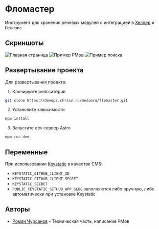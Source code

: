 
# Фломастер

Инструмент для хранения речевых модулей с интеграцией в [Хелпер](https://helper.chrsnv.ru) и Генезис


## Скриншоты

![Главная страница](https://github.com/user-attachments/assets/b4243ec1-85f8-49bc-a4ae-c0f458e0a443)
![Пример РМов](https://github.com/user-attachments/assets/3ce962d3-a189-46fd-97bf-9d412244ae27)
![Пример поиска](https://github.com/user-attachments/assets/824acc2a-683c-4da3-a4fc-ea6a9d332284)

## Развертывание проекта

Для развертывания проекта:
1. Клонируйте репозиторий
```bash
git clone https://devops.chrsnv.ru/nedomru/flomaster.git
```
2. Установите зависимости
```bash
npm install
```
3. Запустите dev сервер Astro
```bash
npm run dev
```

## Переменные
При использовании [Keystatic](https://github.com/Thinkmill/keystatic) в качестве CMS:
- `KEYSTATIC_GITHUB_CLIENT_ID`
- `KEYSTATIC_GITHUB_CLIENT_SECRET`
- `KEYSTATIC_SECRET`
- `PUBLIC_KEYSTATIC_GITHUB_APP_SLUG`
заполняются либо вручную, либо автоматически при установке Keystatic

## Авторы

- [Роман Чурсанов](https://www.github.com/AuthFailed) - Техническая часть, написание РМов
 
 